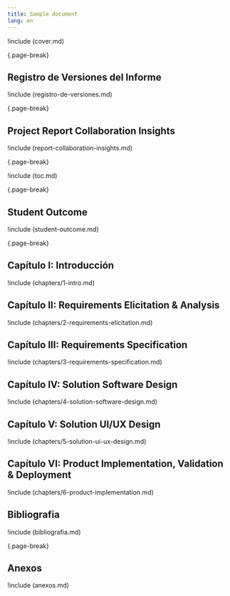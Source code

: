 ```yaml
---
title: Sample document
lang: en
---
```


!include (cover.md)

{.page-break}

## Registro de Versiones del Informe

!include (registro-de-versiones.md)

{.page-break}

## Project Report Collaboration Insights

!include (report-collaboration-insights.md)

{.page-break}

!include (toc.md)

{.page-break}

## Student Outcome

!include (student-outcome.md)

{.page-break}

## Capítulo I: Introducción

!include (chapters/1-intro.md)

## Capítulo II: Requirements Elicitation & Analysis

!include (chapters/2-requirements-elicitation.md)

## Capítulo III: Requirements Specification

!include (chapters/3-requirements-specification.md)

## Capítulo IV: Solution Software Design

!include (chapters/4-solution-software-design.md)

## Capítulo V: Solution UI/UX Design

!include (chapters/5-solution-ui-ux-design.md)

## Capítulo VI: Product Implementation, Validation & Deployment

!include (chapters/6-product-implementation.md)

## Bibliografia

!include (bibliografia.md)

{.page-break}

## Anexos

!include (anexos.md)
